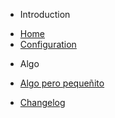 - Introduction

* [Home](/ "Tuki")
* [Configuration](config.md "Tuki")

- Algo

* [Algo pero pequeñito](/)

* [Changelog](changelog.md) <!-- Esto deberia ir abajo del todo -->